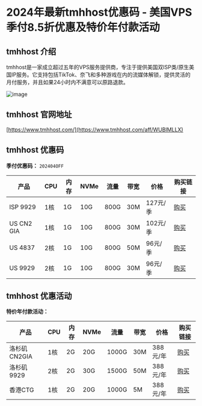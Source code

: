 # 2024年最新tmhhost优惠码 - 美国VPS季付8.5折优惠及特价年付款活动

## tmhhost 介绍
tmhhost是一家成立超过五年的VPS服务提供商，专注于提供美国双ISP类/原生美国IP服务。它支持包括TikTok、奈飞和多种游戏在内的流媒体解锁，提供灵活的月付服务，并且如果24小时内不满意可以原路退款。

![image](https://github.com/al7715854/tmhhost/assets/167598101/bf347cf2-5cc3-4804-804b-80b09f2261cb)

## tmhhost 官网地址
[https://www.tmhhost.com/](https://www.tmhhost.com/aff/WUBIMLLX)

## tmhhost 优惠码
**季付优惠码：** `202404OFF`  

| 产品        | CPU | 内存 | NVMe | 流量 | 带宽 | 价格     | 购买链接 |
|-------------|-----|------|------|------|------|----------|---------|
| ISP 9929    | 1核 | 1G   | 10G  | 800G | 30M  | 127元/季 | [购买](https://www.tmhhost.com/aff/WUBIMLLX) |
| US CN2 GIA  | 1核 | 1G   | 10G  | 800G | 30M  | 102元/季 | [购买](https://www.tmhhost.com/aff/WUBIMLLX) |
| US 4837     | 2核 | 1G   | 10G  | 800G | 50M  | 96元/季  | [购买](https://www.tmhhost.com/aff/WUBIMLLX) |
| US 9929     | 2核 | 1G   | 10G  | 800G | 30M  | 96元/季  | [购买](https://www.tmhhost.com/aff/WUBIMLLX) |

## tmhhost 优惠活动

**特价年付款活动：**

| 产品         | CPU | 内存 | NVMe | 流量  | 带宽 | 价格   | 购买链接 |
|--------------|-----|------|------|-------|------|--------|---------|
| 洛杉矶CN2GIA | 1核 | 2G   | 20G  | 1000G | 30M  | 388元/年 | [购买](https://www.tmhhost.com/aff/WUBIMLLX) |
| 洛杉矶9929   | 2核 | 2G   | 30G  | 1500G | 50M  | 388元/年 | [购买](https://www.tmhhost.com/aff/WUBIMLLX) |
| 香港CTG      | 1核 | 2G   | 20G  | 1000G | 5M   | 388元/年 | [购买](https://www.tmhhost.com/aff/WUBIMLLX) |
